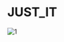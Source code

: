 # JUST_IT
![1](https://user-images.githubusercontent.com/67466775/134230467-649bb457-dd01-423b-9e4c-ab142035e61c.jpg)
